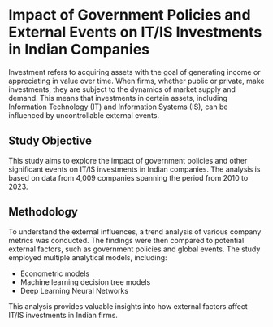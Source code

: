 # Impact of Government Policies and External Events on IT/IS Investments in Indian Companies

Investment refers to acquiring assets with the goal of generating income or appreciating in value over time. When firms, whether public or private, make investments, they are subject to the dynamics of market supply and demand. This means that investments in certain assets, including Information Technology (IT) and Information Systems (IS), can be influenced by uncontrollable external events.

## Study Objective

This study aims to explore the impact of government policies and other significant events on IT/IS investments in Indian companies. The analysis is based on data from 4,009 companies spanning the period from 2010 to 2023.

## Methodology

To understand the external influences, a trend analysis of various company metrics was conducted. The findings were then compared to potential external factors, such as government policies and global events. The study employed multiple analytical models, including:

- Econometric models
- Machine learning decision tree models
- Deep Learning Neural Networks

This analysis provides valuable insights into how external factors affect IT/IS investments in Indian firms.
